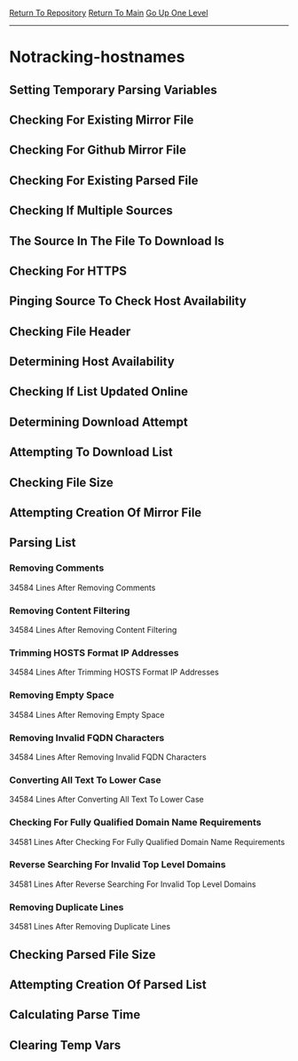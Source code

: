 [Return To Repository](https://github.com/deathbybandaid/piholeparser/)
[Return To Main](https://github.com/deathbybandaid/piholeparser/blob/master/RecentRunLogs/Mainlog.md)
[Go Up One Level](https://github.com/deathbybandaid/piholeparser/blob/master/RecentRunLogs/TopLevelScripts/30-Processing-Blacklists.md)
____________________________________
# Notracking-hostnames
## Setting Temporary Parsing Variables
## Checking For Existing Mirror File
## Checking For Github Mirror File
## Checking For Existing Parsed File
## Checking If Multiple Sources
## The Source In The File To Download Is
## Checking For HTTPS
## Pinging Source To Check Host Availability
## Checking File Header
## Determining Host Availability
## Checking If List Updated Online
## Determining Download Attempt
## Attempting To Download List
## Checking File Size
## Attempting Creation Of Mirror File
## Parsing List
### Removing Comments
34584 Lines After Removing Comments
### Removing Content Filtering
34584 Lines After Removing Content Filtering
### Trimming HOSTS Format IP Addresses
34584 Lines After Trimming HOSTS Format IP Addresses
### Removing Empty Space
34584 Lines After Removing Empty Space
### Removing Invalid FQDN Characters
34584 Lines After Removing Invalid FQDN Characters
### Converting All Text To Lower Case
34584 Lines After Converting All Text To Lower Case
### Checking For Fully Qualified Domain Name Requirements
34581 Lines After Checking For Fully Qualified Domain Name Requirements
### Reverse Searching For Invalid Top Level Domains
34581 Lines After Reverse Searching For Invalid Top Level Domains
### Removing Duplicate Lines
34581 Lines After Removing Duplicate Lines
## Checking Parsed File Size
## Attempting Creation Of Parsed List
## Calculating Parse Time
## Clearing Temp Vars
